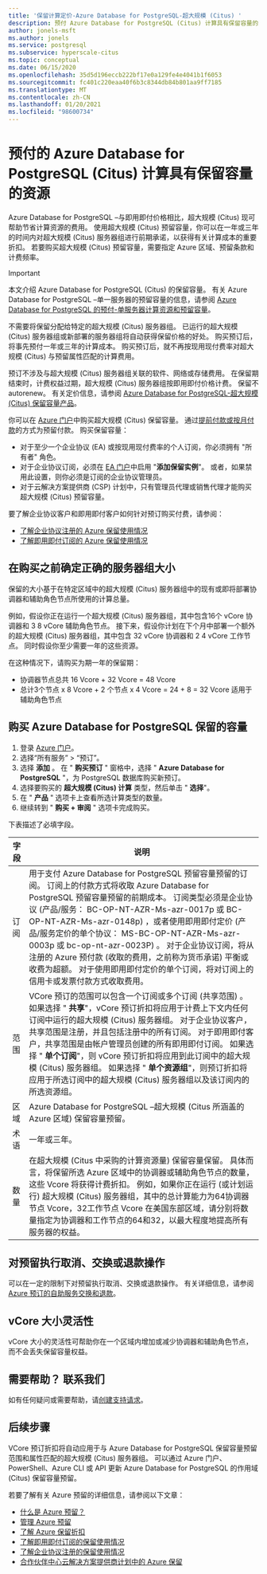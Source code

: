 ```yaml
---
title: '保留计算定价-Azure Database for PostgreSQL-超大规模 (Citus) '
description: 预付 Azure Database for PostgreSQL (Citus) 计算具有保留容量的资源。
author: jonels-msft
ms.author: jonels
ms.service: postgresql
ms.subservice: hyperscale-citus
ms.topic: conceptual
ms.date: 06/15/2020
ms.openlocfilehash: 35d5d196eccb222bf17e0a129fe4e4041b1f6053
ms.sourcegitcommit: fc401c220eaa40f6b3c8344db84b801aa9ff7185
ms.translationtype: MT
ms.contentlocale: zh-CN
ms.lasthandoff: 01/20/2021
ms.locfileid: "98600734"
---
```

# <a name="prepay-for-azure-database-for-postgresql---hyperscale-citus-compute-resources-with-reserved-capacity"></a>预付的 Azure Database for PostgreSQL (Citus) 计算具有保留容量的资源

Azure Database for PostgreSQL –与即用即付价格相比，超大规模 (Citus) 现可帮助节省计算资源的费用。 使用超大规模 (Citus) 预留容量，你可以在一年或三年的时间内对超大规模 (Citus) 服务器组进行前期承诺，以获得有关计算成本的重要折扣。 若要购买超大规模 (Citus) 预留容量，需要指定 Azure 区域、预留条款和计费频率。

> [!IMPORTANT]
> 本文介绍 Azure Database for PostgreSQL (Citus) 的保留容量。 有关 Azure Database for PostgreSQL –单一服务器的预留容量的信息，请参阅 [Azure Database for PostgreSQL 的预付-单服务器计算资源和预留容量](./concept-reserved-pricing.md)。

不需要将保留分配给特定的超大规模 (Citus) 服务器组。 已运行的超大规模 (Citus) 服务器组或新部署的服务器组将自动获得保留价格的好处。 购买预订后，将事先预付一年或三年的计算成本。 购买预订后，就不再按现用现付费率对超大规模 (Citus) 与预留属性匹配的计算费用。 

预订不涉及与超大规模 (Citus) 服务器组关联的软件、网络或存储费用。 在保留期结束时，计费权益过期，超大规模 (Citus) 服务器组按即用即付价格计费。 保留不 autorenew。 有关定价信息，请参阅 [Azure Database for PostgreSQL-超大规模 (Citus) 保留容量产品](https://azure.microsoft.com/pricing/details/postgresql/hyperscale-citus/)。

你可以在 [Azure 门户](https://portal.azure.com/)中购买超大规模 (Citus) 保留容量。 通过[提前付款或按月付款](../cost-management-billing/reservations/prepare-buy-reservation.md)的方式为预留付款。 购买保留容量：

* 对于至少一个企业协议 (EA) 或按现用现付费率的个人订阅，你必须拥有 "所有者" 角色。
* 对于企业协议订阅，必须在 [EA 门户](https://ea.azure.com/)中启用 "**添加保留实例**"。 或者，如果禁用此设置，则你必须是订阅的企业协议管理员。
* 对于云解决方案提供商 (CSP) 计划中，只有管理员代理或销售代理才能购买超大规模 (Citus) 预留容量。

要了解企业协议客户和即用即付客户如何针对预订购买付费，请参阅：
- [了解企业协议注册的 Azure 保留使用情况](../cost-management-billing/reservations/understand-reserved-instance-usage-ea.md)
- [了解即用即付订阅的 Azure 保留使用情况](../cost-management-billing/reservations/understand-reserved-instance-usage.md)

## <a name="determine-the-right-server-group-size-before-purchase"></a>在购买之前确定正确的服务器组大小

保留的大小基于在特定区域中的超大规模 (Citus) 服务器组中的现有或即将部署协调器和辅助角色节点所使用的计算总量。

例如，假设你正在运行一个超大规模 (Citus) 服务器组，其中包含16个 vCore 协调器和 3 8 vCore 辅助角色节点。 接下来，假设你计划在下个月中部署一个额外的超大规模 (Citus) 服务器组，其中包含 32 vCore 协调器和 2 4 vCore 工作节点。 同时假设你至少需要一年的这些资源。

在这种情况下，请购买为期一年的保留期：

* 协调器节点总共 16 Vcore + 32 Vcore = 48 Vcore
* 总计3个节点 x 8 Vcore + 2 个节点 x 4 Vcore = 24 + 8 = 32 Vcore 适用于辅助角色节点

## <a name="buy-azure-database-for-postgresql-reserved-capacity"></a>购买 Azure Database for PostgreSQL 保留的容量

1. 登录 [Azure 门户](https://portal.azure.com/)。
1. 选择“所有服务” > “预订”。
1. 选择 **添加** 。 在 " **购买预订** " 窗格中，选择 " **Azure Database for PostgreSQL** "，为 PostgreSQL 数据库购买新预订。
1. 选择要购买的 **超大规模 (Citus) 计算** 类型，然后单击 " **选择**"。
1. 在 " **产品** " 选项卡上查看所选计算类型的数量。
1. 继续转到 " **购买 + 审阅** " 选项卡完成购买。

下表描述了必填字段。

| 字段        | 说明                                                                                                                                                                                                                                                                                                                                                                                                                                                                                                                                                                                                                                                                                                                                                                                                                                                        |
|--------------|--------------------------------------------------------------------------------------------------------------------------------------------------------------------------------------------------------------------------------------------------------------------------------------------------------------------------------------------------------------------------------------------------------------------------------------------------------------------------------------------------------------------------------------------------------------------------------------------------------------------------------------------------------------------------------------------------------------------------------------------------------------------------------------------------------------------------------------------------------------------|
| 订阅 | 用于支付 Azure Database for PostgreSQL 预留容量预留的订阅。 订阅上的付款方式将收取 Azure Database for PostgreSQL 预留容量预留的前期成本。 订阅类型必须是企业协议 (产品/服务： BC-OP-NT-AZR-Ms-azr-0017p 或 BC-OP-NT-AZR-Ms-azr-0148p) ，或者使用即用即付定价 (产品/服务定价的单个协议： MS-BC-OP-NT-AZR-Ms-azr-0003p 或 bc-op-nt-azr-0023P) 。 对于企业协议订阅，将从注册的 Azure 预付款 (收取的费用，之前称为货币承诺) 平衡或收费为超额。 对于使用即用即付定价的单个订阅，将对订阅上的信用卡或发票付款方式收取费用。                                                                                  |
| 范围        | VCore 预订的范围可以包含一个订阅或多个订阅 (共享范围) 。 如果选择 " **共享**"，vCore 预订折扣将应用于计费上下文内任何订阅中运行的超大规模 (Citus) 服务器组。 对于企业协议客户，共享范围是注册，并且包括注册中的所有订阅。 对于即用即付客户，共享范围是由帐户管理员创建的所有即用即付订阅。 如果选择 " **单个订阅**"，则 vCore 预订折扣将应用到此订阅中的超大规模 (Citus) 服务器组。 如果选择 " **单个资源组**"，则预订折扣将应用于所选订阅中的超大规模 (Citus) 服务器组以及该订阅内的所选资源组。 |
| 区域       | Azure Database for PostgreSQL –超大规模 (Citus 所涵盖的 Azure 区域) 保留容量预留。                                                                                                                                                                                                                                                                                                                                                                                                                                                                                                                                                                                                                                                                                                                                           |
| 术语         | 一年或三年。                                                                                                                                                                                                                                                                                                                                                                                                                                                                                                                                                                                                                                                                                                                                                                                                                                           |
| 数量     | 在超大规模 (Citus 中采购的计算资源量) 保留容量保留。 具体而言，将保留所选 Azure 区域中的协调器或辅助角色节点的数量，这些 Vcore 将获得计费折扣。 例如，如果你正在运行 (或计划运行) 超大规模 (Citus) 服务器组，其中的总计算能力为64协调器节点 Vcore，32工作节点 Vcore 在美国东部区域，请分别将数量指定为协调器和工作节点的64和32，以最大程度地提高所有服务器的权益。                                                                                                                                                                                                                                                     |



## <a name="cancel-exchange-or-refund-reservations"></a>对预留执行取消、交换或退款操作

可以在一定的限制下对预留执行取消、交换或退款操作。 有关详细信息，请参阅 [Azure 预订的自助服务交换和退款](../cost-management-billing/reservations/exchange-and-refund-azure-reservations.md)。

## <a name="vcore-size-flexibility"></a>vCore 大小灵活性

vCore 大小的灵活性可帮助你在一个区域内增加或减少协调器和辅助角色节点，而不会丢失保留容量权益。

## <a name="need-help-contact-us"></a>需要帮助？ 联系我们

如有任何疑问或需要帮助，请[创建支持请求](https://portal.azure.com/#blade/Microsoft_Azure_Support/HelpAndSupportBlade/newsupportrequest)。

## <a name="next-steps"></a>后续步骤

VCore 预订折扣将自动应用于与 Azure Database for PostgreSQL 保留容量预留范围和属性匹配的超大规模 (Citus) 服务器组。 可以通过 Azure 门户、PowerShell、Azure CLI 或 API 更新 Azure Database for PostgreSQL 的作用域 (Citus) 保留容量预留。

若要了解有关 Azure 预留的详细信息，请参阅以下文章：

* [什么是 Azure 预留？](../cost-management-billing/reservations/save-compute-costs-reservations.md)
* [管理 Azure 预留](../cost-management-billing/reservations/manage-reserved-vm-instance.md)
* [了解 Azure 保留折扣](../cost-management-billing/reservations/understand-reservation-charges.md)
* [了解即用即付订阅的保留使用情况](../cost-management-billing/reservations/understand-reservation-charges-postgresql.md)
* [了解企业协议注册的保留使用情况](../cost-management-billing/reservations/understand-reserved-instance-usage-ea.md)
* [合作伙伴中心云解决方案提供商计划中的 Azure 保留](/partner-center/azure-reservations)